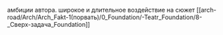 амбиции автора. широкое и длительное воздействие на сюжет
[[arch-road/Arch/Arch_Fakt-1(порвать)/0_Foundation/-Teatr_Foundation/8- _Сверх-задача_Foundation]]
